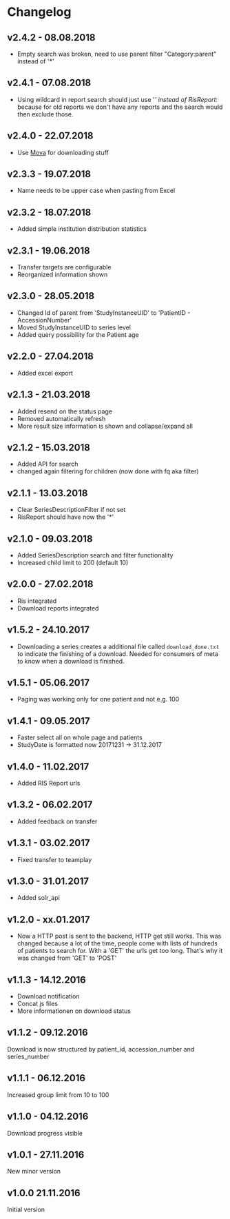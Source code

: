 # Changelog

## v2.4.2 - 08.08.2018
 * Empty search was broken, need to use parent filter "Category:parent" instead
   of '*'

## v2.4.1 - 07.08.2018
 * Using wildcard in report search should just use '*' instead of RisReport:*
   because for old reports we don't have any reports and the search would then
   exclude those.

## v2.4.0 - 22.07.2018
 * Use [Mova](https://github.com/joshy/mova) for downloading stuff

## v2.3.3 - 19.07.2018
 * Name needs to be upper case when pasting from Excel

## v2.3.2 - 18.07.2018
 * Added simple institution distribution statistics

## v2.3.1 - 19.06.2018
 * Transfer targets are configurable
 * Reorganized information shown

## v2.3.0 - 28.05.2018
 * Changed Id of parent from 'StudyInstanceUID' to 'PatientID - AccessionNumber'
 * Moved StudyInstanceUID to series level
 * Added query possibility for the Patient age

## v2.2.0 - 27.04.2018
 * Added excel export

## v2.1.3 - 21.03.2018
 * Added resend on the status page
 * Removed automatically refresh
 * More result size information is shown and collapse/expand all

## v2.1.2 - 15.03.2018
 * Added API for search
 * changed again filtering for children (now done with fq aka filter)

## v2.1.1 - 13.03.2018
 * Clear SeriesDescriptionFilter if not set
 * RisReport should have now the '*'

## v2.1.0 - 09.03.2018
 * Added SeriesDescription search and filter functionality
 * Increased child limit to 200 (default 10)

## v2.0.0 - 27.02.2018
 * Ris integrated
 * Download reports integrated

## v1.5.2 - 24.10.2017
 * Downloading a series creates a additional file called `download_done.txt`
   to indicate the finishing of a download. Needed for consumers of meta to
   know when a download is finished.

## v1.5.1 - 05.06.2017
 * Paging was working only for one patient and not e.g. 100

## v1.4.1 - 09.05.2017
 * Faster select all on whole page and patients
 * StudyDate is formatted now 20171231 -> 31.12.2017

## v1.4.0 - 11.02.2017
 * Added RIS Report urls

## v1.3.2 - 06.02.2017
 * Added feedback on transfer

## v1.3.1 - 03.02.2017
 * Fixed transfer to teamplay

## v1.3.0 - 31.01.2017
 * Added solr_api

## v1.2.0 - xx.01.2017
 * Now a HTTP post is sent to the backend, HTTP get still works. This was
   changed because a lot of the time, people come with lists of hundreds of
   patients to search for. With a 'GET' the urls get too long. That's why
   it was changed from 'GET' to 'POST'

## v1.1.3 - 14.12.2016
 * Download notification
 * Concat js files
 * More informationen on download status

## v1.1.2 - 09.12.2016
Download is now structured by patient_id, accession_number and series_number

## v1.1.1 - 06.12.2016
Increased group limit from 10 to 100

## v1.1.0 - 04.12.2016
Download progress visible

## v1.0.1 - 27.11.2016
New minor version

## v1.0.0 21.11.2016
Initial version